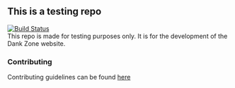 ## This is a testing repo

[![Build Status](https://circleci.com/gh/LeoDoesThings/dankzonesite.svg)](https://circleci.com/gh/LeoDoesThings/dankzonesite)</br>
This repo is made for testing purposes only. It is for the development of the Dank Zone website.

### Contributing

Contributing guidelines can be found [here](https://github.com/LeoDoesThings/dankzonesite/blob/master/docs/CONTRIBUTING.md)

